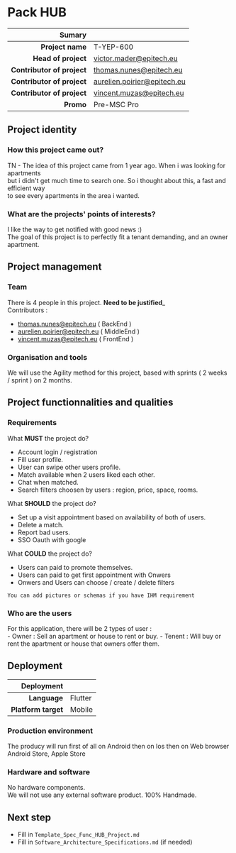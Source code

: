 # Pack HUB
|Sumary||
|---:|:---|
|**Project name**|T-YEP-600|
|**Head of project**|victor.mader@epitech.eu|
|**Contributor of project**|thomas.nunes@epitech.eu|
|**Contributor of project**|aurelien.poirier@epitech.eu|
|**Contributor of project**|vincent.muzas@epitech.eu|
|**Promo**|Pre-MSC Pro|

## Project identity
### How this project came out?
TN - The idea of this project came from 1 year ago. When i was looking for apartments<br/>
but i didn't get much time to search one. So i thought about this, a fast and efficient way<br/>
to see every apartments in the area i wanted.<br/>

### What are the projects' points of interests?
I like the way to get notified with good news :)  <br/>
The goal of this project is to perfectly fit a tenant demanding, and an owner apartment.<br/>

## Project management
### Team
There is 4 people in this project. **Need to be justified**_<br/>
Contributors : <br/>
* thomas.nunes@epitech.eu ( BackEnd )
* aurelien.poirier@epitech.eu ( MiddleEnd )
* vincent.muzas@epitech.eu ( FrontEnd )

### Organisation and tools
We will use the Agility method for this project, based with sprints ( 2 weeks / sprint )
on 2 months.

## Project functionnalities and qualities
### Requirements
What **MUST** the project do?<br/>
* Account login / registration 
* Fill user profile.
* User can swipe other users profile.
* Match available when 2 users liked each other.
* Chat when matched.
* Search filters choosen by users : region, price, space, rooms.

What **SHOULD** the project do?<br/>
* Set up a visit appointment based on availability of both of users.
* Delete a match. 
* Report bad users.
* SSO Oauth with google

What **COULD** the project do?<br/>
* Users can paid to promote themselves.
* Users can paid to get first appointment with Onwers
* Onwers and Users can choose / create / delete filters

`You can add pictures or schemas if you have IHM requirement`

### Who are the users
For this application, there will be 2 types of user : <br/>
    - Owner : Sell an apartment or house to rent or buy.
    - Tenent : Will buy or rent the apartment or house that owners offer them.<br/>

## Deployment
|Deployment||
|---:|:---|
|**Language**|Flutter|
|**Platform target**|Mobile|

### Production environment
The producy will run first of all on Android then on Ios then on Web browser<br/>
Android Store, Apple Store<br/>

### Hardware and software
No hardware components.<br/>
We will not use any external software product. 100% Handmade.<br/>

## Next step
 - Fill in `Template_Spec_Func_HUB_Project.md`
 - Fill in `Software_Architecture_Specifications.md` (if needed)
